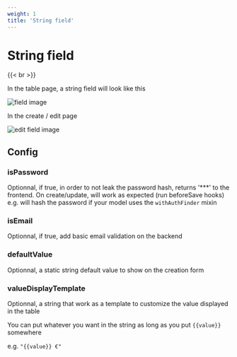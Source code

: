 ```yaml
---
weight: 1
title: 'String field'
---
```


# String field

{{< br >}}

In the table page, a string field will look like this

![field image](/adomin/images/models/table_email.png)

In the create / edit page

![edit field image](/adomin/images/models/email.png)

## Config

### isPassword

Optionnal, if true, in order to not leak the password hash, returns '\*\*\*' to the frontend.
On create/update, will work as expected (run beforeSave hooks)
e.g. will hash the password if your model uses the `withAuthFinder` mixin

### isEmail

Optionnal, if true, add basic email validation on the backend

### defaultValue

Optionnal, a static string default value to show on the creation form

### valueDisplayTemplate

Optionnal, a string that work as a template to customize the value displayed in the table

You can put whatever you want in the string as long as you put `{{value}}` somewhere

e.g. `"{{value}} €"`
